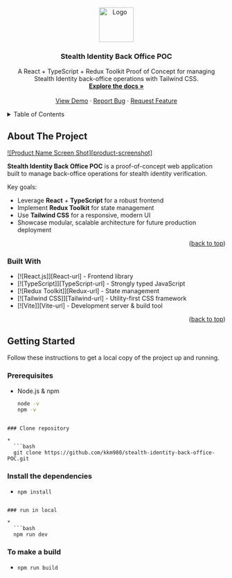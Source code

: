 <a id="readme-top"></a>

<br />
<div align="center">
  <a href="https://github.com/your_username/stealth-identity-backoffice-poc">
    <img src="images/logo.png" alt="Logo" width="80" height="80">
  </a>

  <h3 align="center">Stealth Identity Back Office POC</h3>

  <p align="center">
    A React + TypeScript + Redux Toolkit Proof of Concept for managing Stealth Identity back-office operations with Tailwind CSS.
    <br />
    <a href="https://github.com/kkm980/stealth-identity-backoffice-poc"><strong>Explore the docs »</strong></a>
    <br />
    <br />
    <a href="[https://github.com/kkm980/stealth-identity-backoffice-poc](https://stealth-identity-back-office-poc.vercel.app/)">View Demo</a>
    &middot;
    <a href="https://github.com/kkm980/stealth-identity-backoffice-poc/issues/new?labels=bug&template=bug-report.md">Report Bug</a>
    &middot;
    <a href="https://github.com/kkm980/stealth-identity-backoffice-poc/issues/new?labels=enhancement&template=feature-request.md">Request Feature</a>
  </p>
</div>

<details>
  <summary>Table of Contents</summary>
  <ol>
    <li>
      <a href="#about-the-project">About The Project</a>
      <ul>
        <li><a href="#built-with">Built With</a></li>
      </ul>
    </li>
    <li>
      <a href="#getting-started">Getting Started</a>
      <ul>
        <li><a href="#prerequisites">Prerequisites</a></li>
        <li><a href="#installation">Installation</a></li>
      </ul>
    </li>
    <li><a href="#usage">Usage</a></li>
    <li><a href="#roadmap">Roadmap</a></li>
    <li><a href="#contributing">Contributing</a></li>
    <li><a href="#license">License</a></li>
    <li><a href="#contact">Contact</a></li>
    <li><a href="#acknowledgments">Acknowledgments</a></li>
  </ol>
</details>

## About The Project

[![Product Name Screen Shot][product-screenshot]](https://example.com)

**Stealth Identity Back Office POC** is a proof-of-concept web application built to manage back-office operations for stealth identity verification.  

Key goals:  
* Leverage **React** + **TypeScript** for a robust frontend  
* Implement **Redux Toolkit** for state management  
* Use **Tailwind CSS** for a responsive, modern UI  
* Showcase modular, scalable architecture for future production deployment  

<p align="right">(<a href="#readme-top">back to top</a>)</p>

### Built With

* [![React.js]][React-url] - Frontend library
* [![TypeScript]][TypeScript-url] - Strongly typed JavaScript
* [![Redux Toolkit]][Redux-url] - State management
* [![Tailwind CSS]][Tailwind-url] - Utility-first CSS framework
* [![Vite]][Vite-url] - Development server & build tool

<p align="right">(<a href="#readme-top">back to top</a>)</p>

## Getting Started

Follow these instructions to get a local copy of the project up and running.

### Prerequisites

*
  Node.js & npm
  ```bash
  node -v
  npm -v
```

### Clone repository

*
  ```bash
  git clone https://github.com/kkm980/stealth-identity-back-office-POC.git
```

### Install the dependencies

*
  ```bash
  npm install
```

### run in local

*
  ```bash
  npm run dev
```

### To make a build

*
  ```bash
  npm run build
```
